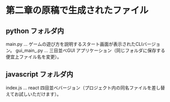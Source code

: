 # 第二章の原稿で生成されたファイル

## python フォルダ内

main.py ... ゲームの遊び方を説明するスタート画面が表示されたCLIバージョン。
gui_main_.py ... 三目並べGUI アプリケーション（同じフォルダに保存する便宜上ファイル名を変更）。

## javascript フォルダ内

index.js ... react 四目並べバージョン（プロジェクト内の同名ファイルを差し替えてお試しいただけます）。